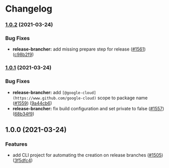 # Changelog

### [1.0.2](https://www.github.com/googleapis/repo-automation-bots/compare/release-brancher-v1.0.1...release-brancher-v1.0.2) (2021-03-24)


### Bug Fixes

* **release-brancher:** add missing prepare step for release ([#1561](https://www.github.com/googleapis/repo-automation-bots/issues/1561)) ([c98b2f9](https://www.github.com/googleapis/repo-automation-bots/commit/c98b2f991a3219f1a5728d770ddce11bbf748caf))

### [1.0.1](https://www.github.com/googleapis/repo-automation-bots/compare/release-brancher-v1.0.0...release-brancher-v1.0.1) (2021-03-24)


### Bug Fixes

* **release-brancher:** add `[@google-cloud](https://www.github.com/google-cloud)` scope to package name ([#1559](https://www.github.com/googleapis/repo-automation-bots/issues/1559)) ([9a44cb6](https://www.github.com/googleapis/repo-automation-bots/commit/9a44cb6eaa753d8ac722143d1e86c1983c5b26c3))
* **release-brancher:** fix build configuration and set private to false ([#1557](https://www.github.com/googleapis/repo-automation-bots/issues/1557)) ([68b34f9](https://www.github.com/googleapis/repo-automation-bots/commit/68b34f9a7de1debf2647d7f856db94e9b072c03f))

## 1.0.0 (2021-03-24)


### Features

* add CLI project for automating the creation on release branches ([#1505](https://www.github.com/googleapis/repo-automation-bots/issues/1505)) ([3f5dfc4](https://www.github.com/googleapis/repo-automation-bots/commit/3f5dfc49d2f7f5cb90c90838d84d630f63c3e4f5))
